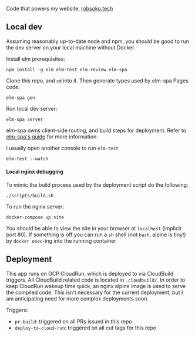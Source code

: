 Code that powers my website, [robsoko.tech](http://robsoko.tech)


## Local dev
Assuming reasonably up-to-date node and npm, you should be good to run the dev server on your local machine without Docker.

Install elm prerequisites:
 ```shell script
npm install -g elm elm-test elm-review elm-spa
```

Clone this repo, and `cd` into it. Then generate types used by elm-spa Pages code:
```shell script
elm-spa gen
```

Run local dev server:
```shell script
elm-spa server
```

elm-spa owns client-side routing, and build steps for deployment. Refer to [elm-spa's guide](https://www.elm-spa.dev/guide) for more information.

I usually open another console to run `elm-test`
```shell script
elm-test --watch
```


#### Local nginx debugging
To mimic the build process used by the deployment script do the following:
```shell script
./scripts/build.sh
```

To run the nginx server:
```shell script
docker-compose up site
```

You should be able to view the site in your browser at `localhost` (implicit port 80).
If something is off you can run a `sh` shell (not `bash`, alpine is tiny!) by `docker exec`-ing into the running container


## Deployment

This app runs on GCP CloudRun, which is deployed to via CloudBuild triggers. All CloudBuild related code is located in `.cloudbuild/`.
In order to keep CloudRun wakeup time quick, an nginx alpine image is used to serve the compiled code. This 
isn't necessary for the current deployment, but I am anticipating need for more complex deployments soon.


Triggers:
 - `pr-build`: triggered on all PRs issued in this repo
 - `deploy-to-cloud-run`: triggered on all cut tags for this repo  
